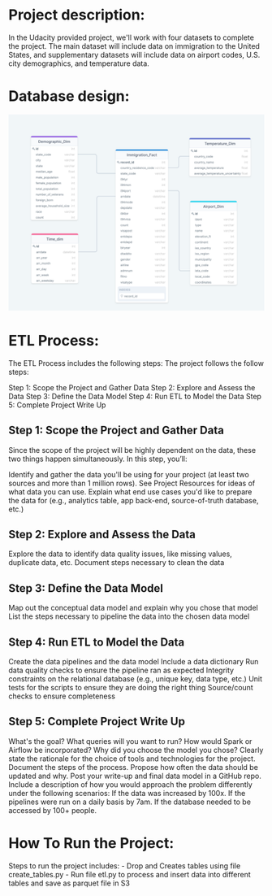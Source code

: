 # Project description: 
In the Udacity provided project, we'll work with four datasets to complete the project. The main dataset will include data on immigration to the United States, and supplementary datasets will include data on airport codes, U.S. city demographics, and temperature data.

# Database design: 
![Database Design](data_model.png)

# ETL Process:
The ETL Process includes the following steps: 
The project follows the follow steps:

Step 1: Scope the Project and Gather Data
Step 2: Explore and Assess the Data
Step 3: Define the Data Model
Step 4: Run ETL to Model the Data
Step 5: Complete Project Write Up

## Step 1: Scope the Project and Gather Data
Since the scope of the project will be highly dependent on the data, these two things happen simultaneously. In this step, you’ll:

Identify and gather the data you'll be using for your project (at least two sources and more than 1 million rows). See Project Resources for ideas of what data you can use.
Explain what end use cases you'd like to prepare the data for (e.g., analytics table, app back-end, source-of-truth database, etc.)
## Step 2: Explore and Assess the Data
Explore the data to identify data quality issues, like missing values, duplicate data, etc.
Document steps necessary to clean the data
## Step 3: Define the Data Model
Map out the conceptual data model and explain why you chose that model
List the steps necessary to pipeline the data into the chosen data model
## Step 4: Run ETL to Model the Data
Create the data pipelines and the data model
Include a data dictionary
Run data quality checks to ensure the pipeline ran as expected
Integrity constraints on the relational database (e.g., unique key, data type, etc.)
Unit tests for the scripts to ensure they are doing the right thing
Source/count checks to ensure completeness
## Step 5: Complete Project Write Up
What's the goal? What queries will you want to run? How would Spark or Airflow be incorporated? Why did you choose the model you chose?
Clearly state the rationale for the choice of tools and technologies for the project.
Document the steps of the process.
Propose how often the data should be updated and why.
Post your write-up and final data model in a GitHub repo.
Include a description of how you would approach the problem differently under the following scenarios:
If the data was increased by 100x.
If the pipelines were run on a daily basis by 7am.
If the database needed to be accessed by 100+ people.


# How To Run the Project: 
Steps to run the project includes: 
    - Drop and Creates tables using file create_tables.py
    - Run file etl.py to process and insert data into different tables and save as parquet file in S3
